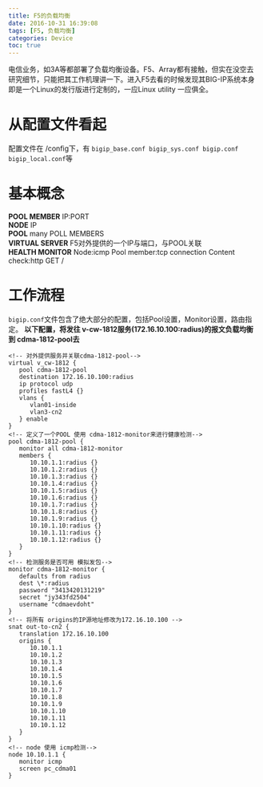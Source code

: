 ```yaml
---
title: F5的负载均衡
date: 2016-10-31 16:39:08
tags: [F5, 负载均衡]
categories: Device
toc: true
---
```

电信业务，如3A等都部署了负载均衡设备。F5、Array都有接触，但实在没空去研究细节，只能把其工作机理讲一下。进入F5去看的时候发现其BIG-IP系统本身即是一个Linux的发行版进行定制的，一应Linux utility 一应俱全。
<!--more-->
# 从配置文件看起
配置文件在 /config下，有 `bigip_base.conf bigip_sys.conf bigip.conf bigip_local.conf`等
# 基本概念
**POOL MEMBER** IP:PORT  
**NODE** IP  
**POOL** many POLL MEMBERS  
**VIRTUAL SERVER** F5对外提供的一个IP与端口，与POOL关联  
**HEALTH MONITOR** Node:icmp Pool member:tcp connection Content check:http GET /
# 工作流程
`bigip.conf`文件包含了绝大部分的配置，包括Pool设置，Monitor设置，路由指定。
**以下配置，将发往 v-cw-1812服务(172.16.10.100:radius)的报文负载均衡到 cdma-1812-pool去**
```
<!-- 对外提供服务并关联cdma-1812-pool-->
virtual v_cw-1812 {
   pool cdma-1812-pool
   destination 172.16.10.100:radius
   ip protocol udp
   profiles fastL4 {}
   vlans {
      vlan01-inside
      vlan3-cn2
   } enable
}
<!-- 定义了一个POOL 使用 cdma-1812-monitor来进行健康检测-->
pool cdma-1812-pool {
   monitor all cdma-1812-monitor
   members {
      10.10.1.1:radius {}
      10.10.1.2:radius {}
      10.10.1.3:radius {}
      10.10.1.4:radius {}
      10.10.1.5:radius {}
      10.10.1.6:radius {}
      10.10.1.7:radius {}
      10.10.1.8:radius {}
      10.10.1.9:radius {}
      10.10.1.10:radius {}
      10.10.1.11:radius {}
      10.10.1.12:radius {}
   }
}
<!-- 检测服务是否可用 模拟发包-->
monitor cdma-1812-monitor {
   defaults from radius
   dest \*:radius
   password "3413420131219"
   secret "jy343fd2504"
   username "cdmaevdoht"
}
<!-- 将所有 origins的IP源地址修改为172.16.10.100 -->
snat out-to-cn2 {
   translation 172.16.10.100
   origins {
      10.10.1.1
      10.10.1.2
      10.10.1.3
      10.10.1.4
      10.10.1.5
      10.10.1.6
      10.10.1.7
      10.10.1.8
      10.10.1.9
      10.10.1.10
      10.10.1.11
      10.10.1.12
   }
}
<!-- node 使用 icmp检测-->
node 10.10.1.1 {
   monitor icmp
   screen pc_cdma01
}
```
